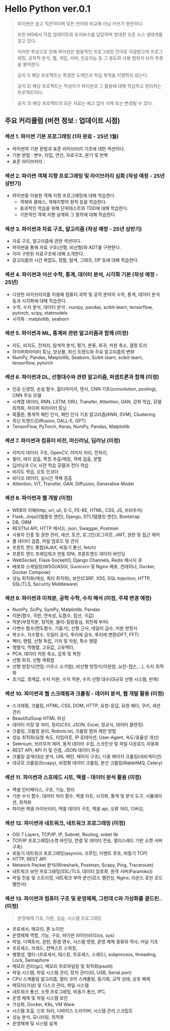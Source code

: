 # Hello Python ver.0.1

> 파이썬은 쉽고 직관적이며 모든 언어와 비교해 러닝 커브가 완만하다.
>
> 또한 MS에서 직접 업데이트와 유지보수를 담당하며 방대한 오픈 소스 생태계를 갖고 있다.
>
> 이러한 특성으로 인해 파이썬은 범용적인 프로그래밍 언어로 각광받으며 프로그래밍, 공학적 분석, 웹, 게임, 서버, 인공지능 등
> 그 용도와 사용 범위가 타의 추종을 불허한다.
>

> 공지 1)
> 해당 프로젝트는 특정한 도메인과 학습 목적을 지향하지 않는다.
>
> 공지 2)
> 해당 프로젝트는 작성자가 파이썬과 그 활용에 대해 학습하고 정리하는 프로젝트이다.
>
> 공지 3)
> 해당 프로젝트의 모든 자료는 예고 없이 삭제 또는 변경될 수 있다.
>

## 주요 커리큘럼 (버전 정보 : 업데이트 시점)

### 섹션 1. 파이썬 기본 프로그래밍 (1차 완료 - 25년 1월)

- 파이썬의 기본 문법과 표준 라이브러리 기초에 대한 섹션이다.
- 기본 문법 : 변수, 타입, 연산, 자료구조, 분기 및 반복
- 표준 라이브러리 :

### 섹션 2. 파이썬 객체 지향 프로그래밍 및 라이브러리 심화 (작성 예정 - 25년 상반기)

- 파이썬을 이용한 객체 지향 프로그래밍에 대해 학습한다.
    - 객체와 클래스, 객체지향의 원칙 등을 학습한다.
    - 효과적인 학습을 위해 단위테스트와 TDD에 대해 학습한다.
    - 기본적인 객체 지향 설계와 그 철학에 대해 학습한다.

### 섹션 3. 파이썬과 자료 구조, 알고리즘 (작성 예정 - 25년 상반기)

- 자료 구조, 알고리즘에 관한 섹션이다.
- 파이썬을 통해 자료 구조(선형, 비선형)와 ADT를 구현한다.
- 이미 구현된 자료구조에 대해 소개한다.
- 알고리즘의 시간 복잡도, 정렬, 탐색, 그래프, DP 등에 대해 학습한다.

### 섹션 4. 파이썬과 이산 수학, 통계, 데이터 분석, 시각화 기본 (작성 예정 - 25년)

- 다양한 라이브러리를 이용해 컴퓨터 과학 및 공학 분야의 수학, 통계, 데이터 분석 등과 시각화에 대해 학습한다.
- 수학, 수치 분석, 데이터 분석 : numpy, pandas, scikit-learn, tensorflow, pytorch, scipy, statmodels
- 시각화 : matplotlib, seaborn

### 섹션 5. 파이썬과 ML, 통계와 관련 알고리즘과 함께 (미정)

- 지도, 비지도, 전처리, 탐색적 분석, 평가, 분류, 회귀, 차원 축소, 결정 트리
- 하이퍼파라미터 튜닝, 앙상블, 최신 트렌드와 주요 알고리즘의 변화
- NumPy, Pandas, Matplotlib, Seaborn, Scikit-learn, scikit-learn, tensorflow, pytorch

### 섹션 6. 파이썬과 DL, 선형대수와 관련 알고리즘, 퍼셉트론과 함께 (미정)

- 인공 신경망, 손실 함수, 옵티마이저, 텐서, CNN 기초(convolution, pooling), CNN 주요 모델
- 시계열 데이터, RNN, LSTM, GRU, Transfer, Attention, GAN, 강화 학습, 모델 최적화, 하이퍼 파라미터 튜닝
- 확률론, 통계적 패턴 인식, 패턴 인식 기초 알고리즘(KNN, SVM), Clustering
- 최신 트렌드(Diffusion, DALL-E, GPT)
- TensorFlow, PyTorch, Keras, NumPy, Pandas, Matplotlib

### 섹션 7. 파이썬과 컴퓨터 비전, 머신러닝, 딥러닝 (미정)

- 이미지 데이터 구조, OpenCV, 이미지 처리, 전처리,
- 필터, 에지 검출, 특징 추출/매칭, 객체 검출, 분할
- 딥러닝과 CV, 사전 학습 모델과 전이 학습
- 비지도 학습, 오토 인코더
- 비디오 데이터, 실시간 객체 검출
- Attention, ViT, Transfer, GAN, Diffusion, Generative Model

### 섹션 8. 파이썬과 웹 개발 (미정)

- WEB의 이해(http, url, uli, S-C, FE-BE, HTML, CSS, JS, 브라우저)
- Flask, Jinja2(템플릿 엔진), Django, DTL(템플릿 엔진), Bootstrap
- DB, ORM
- RESTful API, HTTP 메서드, json, Swagger, Postman
- 사용자 인증 및 권한 관리, 세션, 토큰, 로그인/로그아웃, JWT, 권한 및 접근 제어
- 폼 데이터 검증, 파일 업로드 및 관리
- 프론트 엔드 통합(AJAX, 비동기 통신, fetch)
- 프론트 엔드 프레임워크 연동 SPA, 프론트엔드 데이터 바인딩
- WebSocket, Flask-SocketIO, Django Channels, Redis 메시지 큐
- 배포와 스케일링(WSGI/ASGI, Gunicorn 및 Nginx 배포, 컨테이너, Docker, Docker Compose)
- 성능 최적화(캐싱, 쿼리 최적화), 보안(CSRF, XSS, SQL Injection, HTTP, SSL/TLS, Security Middleware)

### 섹션 9. 파이썬과 미적분, 공학 수학, 수치 해석 (미정, 주제 변경 예정)

- NumPy, SciPy, SymPy, Matplotlib, Pandas
- 미분(함수, 극한, 연속성, 도함수, 접선, 극값)
- 적분(부정적분, 정적분, 물리-질량중심, 회전체 부피)
- 다변수 함수(편도함수, 기울기), 선형 근사, 테일러 급수, 미분 방정식
- 복소수, 지수함수, 오일러 공식, 푸리에 급수, 푸리에 변환(DFT, FFT)
- 벡터, 행렬, 선형 독립, 기저 및 차원, 특수 행렬
- 행렬식, 역행렬, 고유값, 고유백터,
- PCA, 데이터 차원 축소, 압축 및 복원
- 선형 회귀, 선형 계획법
- 선형 방정식(연립-가우스 소거법), 비선형 방정식(이분법 ,뉴턴-랩슨,...), 수치 최적화
- 초기값, 경계값, 수치 미분, 수치 적분, 수치 선형 대수(대규모 선형 시스템, 반복)

### 섹션 10. 파이썬과 웹 스크래핑과 크롤링 - 데이터 분석, 웹 개발 활용 (미정)

- 스크래핑, 크롤링, HTML, CSS, DOM, HTTP, 요청-응답, 요청 헤더, 쿠키, 세션 관리
- BeautifulSoup HTML 파싱
- 데이터 저장 및 처리, 정리(CSV, JSON, Excel, 정규식, 데이터 클렌징)
- 크롤링, 크롤링 윤리, Robots.txt, 크롤링 범위 제한 방법
- 성능 최적화(요청 속도, 타임아웃, IP 로테이션, User-Agent, 속도/효율성 개선)
- Selenium, 브라우저 제어, 동적 데이터 수집, 스크린샷 및 파일 다운로드 자동화
- REST API, API 키 및 인증, JSON 데이터 파싱
- 크롤링 설계(대상 분석, URL 패턴, 페이지 구조), 다중 페이지 크롤링(네비게이션)
- 대규모 크롤링(Scrapy), 비정형 데이터 크롤링, 분산 크롤링(RabbitMQ, Celery)

### 섹션 11. 파이썬과 스프레드 시트, 엑셀 - 데이터 분석 활용  (미정)

- 엑셀 인터페이스, 구조, 기능, 정리
- 기본 수식 함수, 데이터 처리 함수, 엑셀 차트, 시각화, 통계 및 분석 도구, 시뮬레이션, 최적화
- 파이썬 엑셀 라이브러리, 엑셀 데이터 구조, 엑셀 api, 오류 처리, 디버깅,

### 섹션 12. 파이썬과 네트워크, 네트워크 프로그래밍  (미정)

- OSI 7 Layers, TCP/IP, IP, Subnet, Routing, soket lib
- TCP/IP 프로그래밍(소켓 바인딩, 연결 및 데이터 전송, 멀티스레드 기반 소켓 서버 구축)
- 비동기 네트워크 프로그래밍(asyncio, 코루틴, 이벤트 루프, 비동기 TCP)
- HTTP, REST API
- Network Packet 분석(Wireshark, Postman, Scapy, Ping, Traceroute)
- 네트워크 보안 프로그래밍(SSL/TLS, 데이터 암호화, 원격 서버(Paramiko))
- 파일 전송 및 스트리밍, 네트워크 부하 분산(로드 밸런싱, Nginx, 라운드 로빈 로드 밸런서)

### 섹션 13. 파이썬과 컴퓨터 구조 및 운영체제, 그런데 C와 가상화를 곁드린..  (미정)

> 운영체제 기초, 이론, 실습, 시스템 프로그래밍

- 프로세서, 메모리, 폰 노이만
- 운영체제 역할, 기능, 구조, 파이썬 라이브러리(os, sys)
- 파일, 디렉토리, 권한, 환경 변수, 시스템 명령, 운영 체제 종류와 역사, 커널 기초
- 프로세스, 쓰레드, 컨텍스트 스위칭,
- 병렬성, 멀티-(프로세서, 테스킹, 프로세스, 스레드), subprocess, threading, Lock, Semaphore
- 메모리 관리(gc), 메모리 프로파일링 및 최적화(psutil)
- 파일 시스템, 파일 시스템 관리, 장치 관리(IO, USB, Serial port)
- CPU 스케줄링 알고리즘, 멀티 코어 스케줄링, 동기화, 교착 상태, 상호 배제
- 메모리(가상) 및 디스크 관리, 파일 시스템
- 네트워크 통신, 소캣 프로그래밍, 비동기 통신, IPC,
- 운영 체제 및 파일 시스템 보안
- 가상화, Docker, K8s, VM Ware
- 시스템 호출, 신호 처리, 디바이스 드라이버, 시스템 관리 스크립트
- 성능 분석, 모니터링, 최적화
- 운영체제 및 시스템 설계
